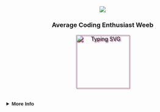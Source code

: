 <div align="center">
  <img
    src="https://cdn.discordapp.com/attachments/1044425725291286579/1097400975339311144/image_3.png" />
  <p align="center" style="font-family: 'Product Sans', sans-serif;"><h3><b>Average Coding Enthusiast Weeb</b></h3></p>
  <img height="140px" 
    src="https://readme-typing-svg.demolab.com?font=Fira+Code&pause=1000&color=A020F0&center=true&vCenter=true&width=435&lines=I+just+want+to+take+a+rest."
    alt="Typing SVG" style="filter: drop-shadow(2px 2px 1px #7b1a58);" />
  <br>
</div>

<br>
<br>

<details>
  <br>
  <summary style="font-family: 'Product Sans', sans-serif; font-size: small;"><b>More Info</b></summary>
  <div align="center">
    <table>
      <tr>
        <img height="140px" style="padding: 5px;"
          src="https://github-readme-stats-sigma-five.vercel.app/api?username=NameLessAth&show_icons=true&theme=midnight-purple&include_all_commits=true&count_private=true" />
      </tr>
      <tr>
        <img height="140px" style="padding: 5px;"
          src="https://github-readme-stats-sigma-five.vercel.app/api/top-langs/?username=NameLessAth&theme=midnight-purple&hide_border=false&include_all_commits=true&count_private=true&layout=compact" />
      </tr>
    </table>
  </div>
</details>
